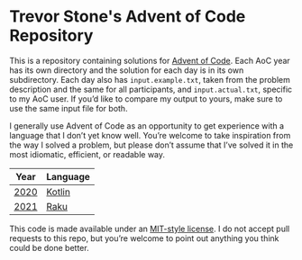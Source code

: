 # Trevor Stone's Advent of Code Repository

This is a repository containing solutions for
[Advent of Code](https://adventofcode.com/). Each AoC year has its own directory
and the solution for each day is in its own subdirectory. Each day also has
`input.example.txt`, taken from the problem description and the same for all
participants, and `input.actual.txt`, specific to my AoC user. If you’d like to
compare my output to yours, make sure to use the same input file for both.

I generally use Advent of Code as an opportunity to get experience with a
language that I don’t yet know well. You’re welcome to take inspiration from the
way I solved a problem, but please don’t assume that I’ve solved it in the most
idiomatic, efficient, or readable way.

Year           | Language
-------------- | --------
[2020](./2020) | [Kotlin](https://kotlinlang.org/)
[2021](./2021) | [Raku](https://raku.org/)

This code is made available under an [MIT-style license](./LICENSE). I do not
accept pull requests to this repo, but you’re welcome to point out anything you
think could be done better.
